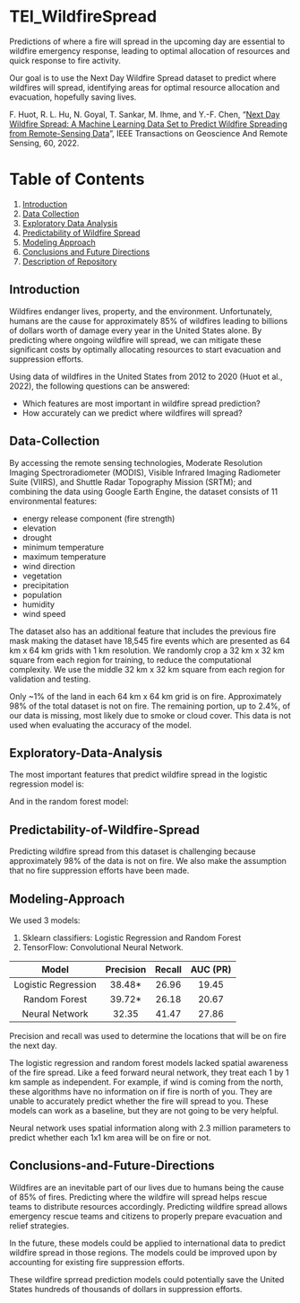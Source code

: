 # TEI_WildfireSpread
Predictions of where a fire will spread in the upcoming day are essential to wildfire emergency response, leading to optimal allocation of resources and quick response to fire activity.

Our goal is to use the Next Day Wildfire Spread dataset to predict where wildfires will spread, identifying areas for optimal resource allocation and evacuation, hopefully saving lives.

F. Huot, R. L. Hu, N. Goyal, T. Sankar, M. Ihme, and Y.-F. Chen, “[Next Day Wildfire Spread: A Machine Learning Data Set to Predict Wildfire Spreading from Remote-Sensing Data](https://ieeexplore.ieee.org/stamp/stamp.jsp?tp=&arnumber=9840400)”, IEEE Transactions on Geoscience And Remote Sensing, 60, 2022.



<!-- ## About Team Mahogany
Team members: -->

# Table of Contents
1. [Introduction](#Introduction)
2. [Data Collection](#Data-Collection)
3. [Exploratory Data Analysis](#Exploratory-Data-Analysis)
4. [Predictability of Wildfire Spread](#Predictability-of-Wildfire-Spread)
5. [Modeling Approach](#Modeling-Approach)
6. [Conclusions and Future Directions](#Conclusions-and-Future-Directions)
7. [Description of Repository](#Description-of-Repository)

## Introduction

Wildfires endanger lives, property, and the environment. Unfortunately, humans are the cause for approximately 85% of wildfires leading to billions of dollars worth of damage every year in the United States alone. By predicting where ongoing wildfire will spread, we can mitigate these significant costs by optimally allocating resources to start evacuation and suppression efforts.

Using data of wildfires in the United States from 2012 to 2020 (Huot et al., 2022), the following questions can be answered:
* Which features are most important in wildfire spread prediction?
* How accurately can we predict where wildfires will spread?


## Data-Collection

By accessing the remote sensing technologies, Moderate Resolution Imaging Spectroradiometer (MODIS), Visible Infrared Imaging Radiometer Suite (VIIRS), and Shuttle Radar Topography Mission (SRTM); and combining the data using Google Earth Engine, the dataset consists of 11 environmental features: 
* energy release component (fire strength)
* elevation
* drought
* minimum temperature
* maximum temperature
* wind direction
* vegetation
* precipitation
* population
* humidity
* wind speed

The dataset also has an additional feature that includes the previous fire mask making the dataset have 18,545 fire events which are presented as 64 km x 64 km grids with 1 km resolution. We randomly crop a 32 km x 32 km square from each region for training, to reduce the computational complexity. We use the middle 32 km x 32 km square from each region for validation and testing. 

Only ~1% of the land in each 64 km x 64 km grid is on fire. Approximately 98% of the total dataset is not on fire. The remaining portion, up to 2.4%, of our data is missing, most likely due to smoke or cloud cover. This data is not used when evaluating the accuracy of the model.


## Exploratory-Data-Analysis

The most important features that predict wildfire spread in the logistic regression model is:



And in the random forest model:



## Predictability-of-Wildfire-Spread

Predicting wildfire spread from this dataset is challenging because approximately 98% of the data is not on fire. We also make the assumption that no fire suppression efforts have been made.  

## Modeling-Approach

We used 3 models:
1. Sklearn classifiers: Logistic Regression and Random Forest
2. TensorFlow: Convolutional Neural Network. 


| Model | Precision | Recall  | AUC (PR) |
|:--------:|:-------:|:------:|:------:|
| Logistic Regression    | 38.48*   | 26.96	   | 19.45	   |
| Random Forest    | 39.72*  | 26.18	  | 20.67	  |
| Neural Network    | 32.35   | 41.47 | 27.86 |



Precision and recall was used to determine the locations that will be on fire the next day.

The logistic regression and random forest models lacked spatial awareness of the fire spread. Like a feed forward neural network, they treat each 1 by 1 km sample as independent. For example, if wind is coming from the north, these algorithms have no information on if fire is north of you. They are unable to accurately predict whether the fire will spread to you. These models can work as a baseline, but they are not going to be very helpful. 

Neural network uses spatial information along with 2.3 million parameters to predict whether each 1x1 km area will be on fire or not.


## Conclusions-and-Future-Directions

Wildfires are an inevitable part of our lives due to humans being the cause of 85% of fires. Predicting where the wildfire will spread helps rescue teams to distribute resources accordingly. Predicting wildfire spread  allows emergency rescue teams and citizens to properly prepare evacuation and relief strategies. 

In the future, these models could be applied to international data to predict wildfire spread in those regions. The models could be improved upon by accounting for existing fire suppression efforts. 

These wildfire sprread prediction models could potentially save the United States hundreds of thousands of dollars in suppression efforts.


